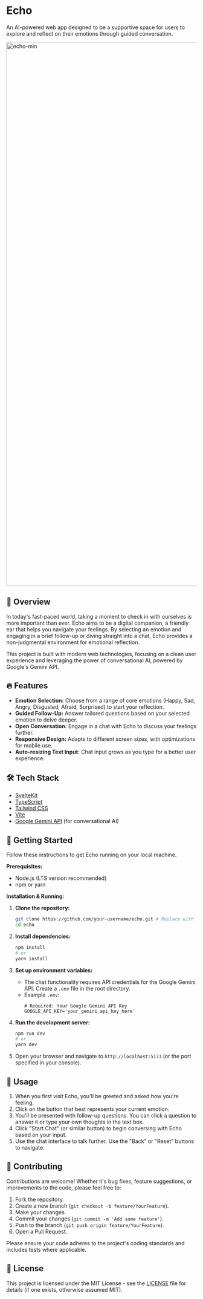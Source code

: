 # Echo

An AI-powered web app designed to be a supportive space for users to explore and reflect on their emotions through guided conversation.

<img width="1439" alt="echo-min" src="https://github.com/user-attachments/assets/b0f65ded-120f-4b83-8b70-1ce39e5d04e0" />

## 🧭 Overview

In today's fast-paced world, taking a moment to check in with ourselves is more important than ever. Echo aims to be a digital companion, a friendly ear that helps you navigate your feelings. By selecting an emotion and engaging in a brief follow-up or diving straight into a chat, Echo provides a non-judgmental environment for emotional reflection.

This project is built with modern web technologies, focusing on a clean user experience and leveraging the power of conversational AI, powered by Google's Gemini API.

## 🔥 Features

*   **Emotion Selection:** Choose from a range of core emotions (Happy, Sad, Angry, Disgusted, Afraid, Surprised) to start your reflection.
*   **Guided Follow-Up:** Answer tailored questions based on your selected emotion to delve deeper.
*   **Open Conversation:** Engage in a chat with Echo to discuss your feelings further.
*   **Responsive Design:** Adapts to different screen sizes, with optimizations for mobile use.
*   **Auto-resizing Text Input:** Chat input grows as you type for a better user experience.

## 🛠️ Tech Stack

*   [SvelteKit](https://kit.svelte.dev/)
*   [TypeScript](https://www.typescriptlang.org/)
*   [Tailwind CSS](https://tailwindcss.com/)
*   [Vite](https://vitejs.dev/)
*   [Google Gemini API](https://ai.google.dev/) (for conversational AI)

## 🚀 Getting Started

Follow these instructions to get Echo running on your local machine.

**Prerequisites:**

*   Node.js (LTS version recommended)
*   npm or yarn

**Installation & Running:**

1.  **Clone the repository:**
    ```bash
    git clone https://github.com/your-username/echo.git # Replace with your repo URL
    cd echo
    ```

2.  **Install dependencies:**
    ```bash
    npm install
    # or
    yarn install
    ```

3.  **Set up environment variables:**
    *   The chat functionality requires API credentials for the Google Gemini API. Create a `.env` file in the root directory.
    *   Example `.env`:
        ```dotenv
        # Required: Your Google Gemini API Key
        GOOGLE_API_KEY='your_gemini_api_key_here'
        ```

4.  **Run the development server:**
    ```bash
    npm run dev
    # or
    yarn dev
    ```

5.  Open your browser and navigate to `http://localhost:5173` (or the port specified in your console).

## 💬 Usage

1.  When you first visit Echo, you'll be greeted and asked how you're feeling.
2.  Click on the button that best represents your current emotion.
3.  You'll be presented with follow-up questions. You can click a question to answer it or type your own thoughts in the text box.
4.  Click "Start Chat" (or similar button) to begin conversing with Echo based on your input.
5.  Use the chat interface to talk further. Use the "Back" or "Reset" buttons to navigate.

## 🤝 Contributing

Contributions are welcome! Whether it's bug fixes, feature suggestions, or improvements to the code, please feel free to:

1.  Fork the repository.
2.  Create a new branch (`git checkout -b feature/YourFeature`).
3.  Make your changes.
4.  Commit your changes (`git commit -m 'Add some feature'`).
5.  Push to the branch (`git push origin feature/YourFeature`).
6.  Open a Pull Request.

Please ensure your code adheres to the project's coding standards and includes tests where applicable.

## 📄 License

This project is licensed under the MIT License - see the [LICENSE](LICENSE) file for details (if one exists, otherwise assumed MIT).
